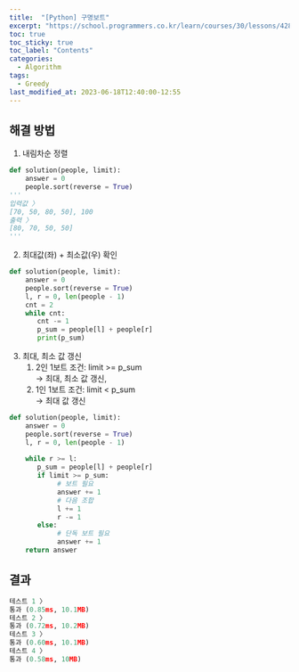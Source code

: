 ```yaml
---
title:  "[Python] 구명보트"
excerpt: "https://school.programmers.co.kr/learn/courses/30/lessons/42885"
toc: true
toc_sticky: true
toc_label: "Contents"
categories:
  - Algorithm
tags:
  - Greedy
last_modified_at: 2023-06-18T12:40:00-12:55
---
```


## 해결 방법
1. 내림차순 정렬
```python
def solution(people, limit):
    answer = 0 
    people.sort(reverse = True)
'''
입력값 〉  
[70, 50, 80, 50], 100
출력 〉
[80, 70, 50, 50]
'''
```


2. 최대값(좌) + 최소값(우) 확인
```python
def solution(people, limit):
    answer = 0 
    people.sort(reverse = True)
    l, r = 0, len(people - 1)
    cnt = 2
    while cnt:
       cnt -= 1
       p_sum = people[l] + people[r]
       print(p_sum)
```
3. 최대, 최소 값 갱신
	1. 2인 1보트 조건: limit >= p_sum  
  -> 최대, 최소 값 갱신, 
	2. 1인 1보트 조건: limit < p_sum  
  -> 최대 값 갱신
 
```python
def solution(people, limit):
    answer = 0 
    people.sort(reverse = True)
    l, r = 0, len(people - 1)
    
    while r >= l:
       p_sum = people[l] + people[r]
       if limit >= p_sum:
            # 보트 필요
            answer += 1
            # 다음 조합
            l += 1
            r -= 1
       else:
            # 단독 보트 필요
            answer += 1
    return answer
```
## 결과
```python
테스트 1 〉
통과 (0.85ms, 10.1MB)
테스트 2 〉
통과 (0.72ms, 10.2MB)
테스트 3 〉
통과 (0.60ms, 10.1MB)
테스트 4 〉
통과 (0.58ms, 10MB)
```